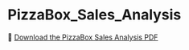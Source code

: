 # PizzaBox_Sales_Analysis
📄 [Download the PizzaBox Sales Analysis PDF](https://github.com/bhavukgupta321/PizzaBox_Sales_Analysis/raw/main/PizzaBox%20Sales%20Analysis.pdf)
